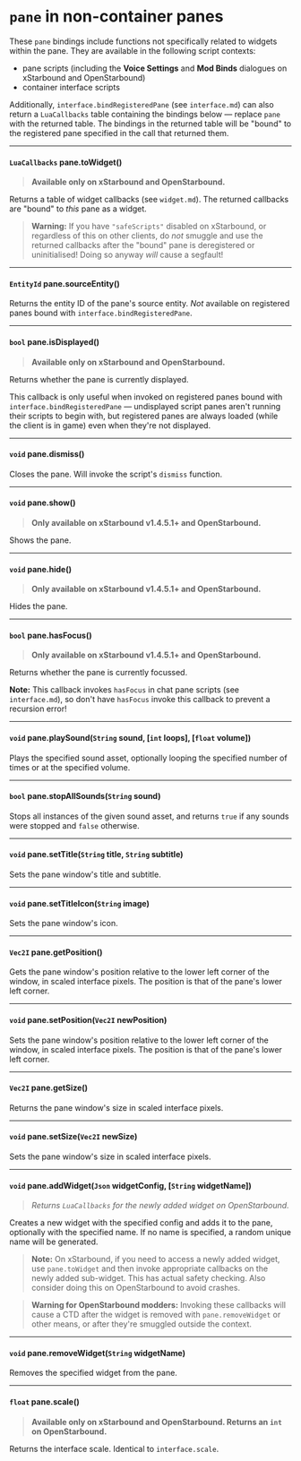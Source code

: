 # `pane` in non-container panes

These `pane` bindings include functions not specifically related to widgets within the pane. They are available in the following script contexts:

- pane scripts (including the **Voice Settings** and **Mod Binds** dialogues on xStarbound and OpenStarbound)
- container interface scripts

Additionally, `interface.bindRegisteredPane` (see `interface.md`) can also return a `LuaCallbacks` table containing the bindings below — replace `pane` with the returned table. The bindings in the returned table will be "bound" to the registered pane specified in the call that returned them.

---

#### `LuaCallbacks` pane.toWidget()

> **Available only on xStarbound and OpenStarbound.**

Returns a table of widget callbacks (see `widget.md`). The returned callbacks are "bound" to *this* pane as a widget.

> **Warning:** If you have `"safeScripts"` disabled on xStarbound, or regardless of this on other clients, do *not* smuggle and use the returned callbacks after the "bound" pane is deregistered or uninitialised! Doing so anyway *will* cause a segfault!

---

#### `EntityId` pane.sourceEntity()

Returns the entity ID of the pane's source entity. *Not* available on registered panes bound with `interface.bindRegisteredPane`.

---

#### `bool` pane.isDisplayed()

> **Available only on xStarbound and OpenStarbound.**

Returns whether the pane is currently displayed. 

This callback is only useful when invoked on registered panes bound with `interface.bindRegisteredPane` — undisplayed script panes aren't running their scripts to begin with, but registered panes are always loaded (while the client is in game) even when they're not displayed.

---

#### `void` pane.dismiss()

Closes the pane. Will invoke the script's `dismiss` function.

---

#### `void` pane.show()

> **Only available on xStarbound v1.4.5.1+ and OpenStarbound.**

Shows the pane.

---

#### `void` pane.hide()

> **Only available on xStarbound v1.4.5.1+ and OpenStarbound.**

Hides the pane.

---

#### `bool` pane.hasFocus()

> **Only available on xStarbound v1.4.5.1+ and OpenStarbound.**

Returns whether the pane is currently focussed.

**Note:** This callback invokes `hasFocus` in chat pane scripts (see `interface.md`), so don't have `hasFocus` invoke this callback to prevent a recursion error!

---

#### `void` pane.playSound(`String` sound, [`int` loops], [`float` volume])

Plays the specified sound asset, optionally looping the specified number of times or at the specified volume.

---

#### `bool` pane.stopAllSounds(`String` sound)

Stops all instances of the given sound asset, and returns `true` if any sounds were stopped and `false` otherwise.

---

#### `void` pane.setTitle(`String` title, `String` subtitle)

Sets the pane window's title and subtitle.

---

#### `void` pane.setTitleIcon(`String` image)

Sets the pane window's icon.

---

#### `Vec2I` pane.getPosition()

Gets the pane window's position relative to the lower left corner of the window, in scaled interface pixels. The position is that of the pane's lower left corner.

---

#### `void` pane.setPosition(`Vec2I` newPosition)

Sets the pane window's position relative to the lower left corner of the window, in scaled interface pixels. The position is that of the pane's lower left corner.

---

#### `Vec2I` pane.getSize()

Returns the pane window's size in scaled interface pixels.

---

#### `void` pane.setSize(`Vec2I` newSize)

Sets the pane window's size in scaled interface pixels.

---

#### `void` pane.addWidget(`Json` widgetConfig, [`String` widgetName])

> *Returns `LuaCallbacks` for the newly added widget on OpenStarbound.* 

Creates a new widget with the specified config and adds it to the pane, optionally with the specified name. If no name is specified, a random unique name will be generated.

> **Note:** On xStarbound, if you need to access a newly added widget, use `pane.toWidget` and then invoke appropriate callbacks on the newly added sub-widget. This has actual safety checking. Also consider doing this on OpenStarbound to avoid crashes.

> **Warning for OpenStarbound modders:** Invoking these callbacks will cause a CTD after the widget is removed with `pane.removeWidget` or other means, or after they're smuggled outside the context.

---

#### `void` pane.removeWidget(`String` widgetName)

Removes the specified widget from the pane.

---

#### `float` pane.scale()

> **Available only on xStarbound and OpenStarbound. Returns an `int` on OpenStarbound.**

Returns the interface scale. Identical to `interface.scale`.
